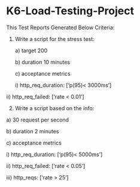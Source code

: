 # K6-Load-Testing-Project
This Test Reports Generated Below Criteria:

1. Write a script for the stress test:

   a) target 200

   b) duration 10 minutes

   c) acceptance metrics

   i) http_req_duration: [‘p(95)< 3000ms’]

  ii) http_req_failed: [‘rate < 0.01’]

 

2. Write a script based on the info:

a) 30 request per second

b) duration 2 minutes

c) acceptance metrics

i) http_req_duration: [‘p(95)< 5000ms’]

ii) http_req_failed: [‘rate < 0.05’]

iii) http_reqs: [‘rate > 25’]
